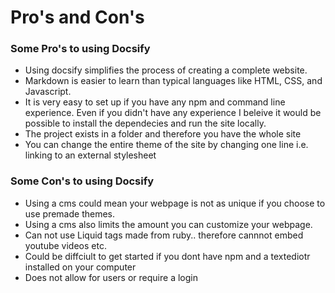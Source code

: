 # Pro's and Con's 

### Some Pro's to using Docsify

* Using docsify simplifies the process of creating a complete website. 
* Markdown is easier to learn than typical languages like HTML, CSS, and Javascript. 
* It is very easy to set up if you have any npm and command line experience. Even if you didn't have any experience I beleive it would be possible to install the dependecies and run the site locally. 
* The project exists in a folder and therefore you have the whole site
* You can change the entire theme of the site by changing one line i.e. linking to an external stylesheet

### Some Con's to using Docsify

* Using a cms could mean your webpage is not as unique if you choose to use premade themes. 
* Using a cms also limits the amount you can customize your webpage. 
* Can not use Liquid tags made from ruby.. therefore cannnot embed youtube videos etc. 
* Could be diffciult to get started if you dont have npm and a textediotr installed on your computer
* Does not allow for users or require a login 